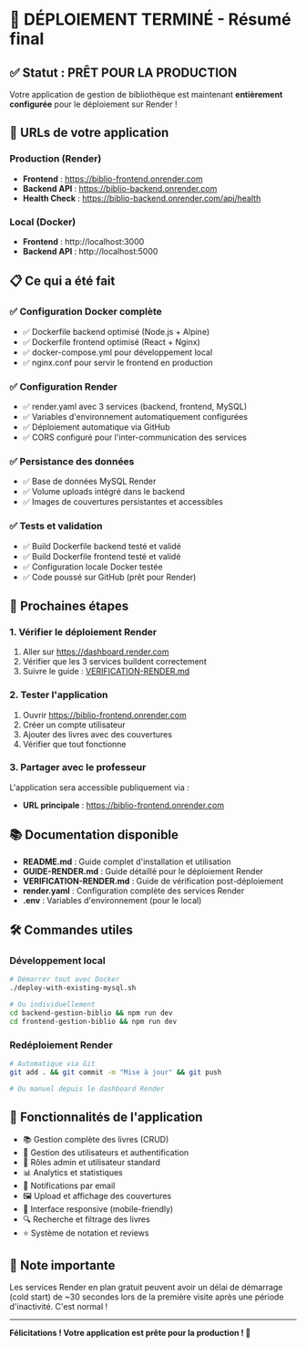 # 🎉 DÉPLOIEMENT TERMINÉ - Résumé final

## ✅ Statut : PRÊT POUR LA PRODUCTION

Votre application de gestion de bibliothèque est maintenant **entièrement configurée** pour le déploiement sur Render !

## 🚀 URLs de votre application

### Production (Render)
- **Frontend** : https://biblio-frontend.onrender.com
- **Backend API** : https://biblio-backend.onrender.com  
- **Health Check** : https://biblio-backend.onrender.com/api/health

### Local (Docker)
- **Frontend** : http://localhost:3000
- **Backend API** : http://localhost:5000

## 📋 Ce qui a été fait

### ✅ Configuration Docker complète
- ✅ Dockerfile backend optimisé (Node.js + Alpine)
- ✅ Dockerfile frontend optimisé (React + Nginx)
- ✅ docker-compose.yml pour développement local
- ✅ nginx.conf pour servir le frontend en production

### ✅ Configuration Render
- ✅ render.yaml avec 3 services (backend, frontend, MySQL)
- ✅ Variables d'environnement automatiquement configurées
- ✅ Déploiement automatique via GitHub
- ✅ CORS configuré pour l'inter-communication des services

### ✅ Persistance des données
- ✅ Base de données MySQL Render
- ✅ Volume uploads intégré dans le backend
- ✅ Images de couvertures persistantes et accessibles

### ✅ Tests et validation
- ✅ Build Dockerfile backend testé et validé
- ✅ Build Dockerfile frontend testé et validé
- ✅ Configuration locale Docker testée
- ✅ Code poussé sur GitHub (prêt pour Render)

## 🔧 Prochaines étapes

### 1. Vérifier le déploiement Render
1. Aller sur https://dashboard.render.com
2. Vérifier que les 3 services buildent correctement
3. Suivre le guide : [VERIFICATION-RENDER.md](./VERIFICATION-RENDER.md)

### 2. Tester l'application
1. Ouvrir https://biblio-frontend.onrender.com
2. Créer un compte utilisateur
3. Ajouter des livres avec des couvertures
4. Vérifier que tout fonctionne

### 3. Partager avec le professeur
L'application sera accessible publiquement via :
- **URL principale** : https://biblio-frontend.onrender.com

## 📚 Documentation disponible

- **README.md** : Guide complet d'installation et utilisation
- **GUIDE-RENDER.md** : Guide détaillé pour le déploiement Render
- **VERIFICATION-RENDER.md** : Guide de vérification post-déploiement
- **render.yaml** : Configuration complète des services Render
- **.env** : Variables d'environnement (pour le local)

## 🛠️ Commandes utiles

### Développement local
```bash
# Démarrer tout avec Docker
./deploy-with-existing-mysql.sh

# Ou individuellement
cd backend-gestion-biblio && npm run dev
cd frontend-gestion-biblio && npm run dev
```

### Redéploiement Render
```bash
# Automatique via Git
git add . && git commit -m "Mise à jour" && git push

# Ou manuel depuis le dashboard Render
```

## 🎯 Fonctionnalités de l'application

- 📚 Gestion complète des livres (CRUD)
- 👥 Gestion des utilisateurs et authentification
- 🔐 Rôles admin et utilisateur standard
- 📊 Analytics et statistiques
- 📧 Notifications par email
- 🖼️ Upload et affichage des couvertures
- 📱 Interface responsive (mobile-friendly)
- 🔍 Recherche et filtrage des livres
- ⭐ Système de notation et reviews

## 🚨 Note importante

Les services Render en plan gratuit peuvent avoir un délai de démarrage (cold start) de ~30 secondes lors de la première visite après une période d'inactivité. C'est normal !

---

**Félicitations ! Votre application est prête pour la production ! 🎉**

